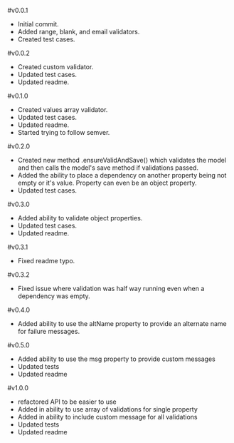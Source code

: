 #v0.0.1
 - Initial commit.
 - Added range, blank, and email validators.
 - Created test cases.

#v0.0.2
 - Created custom validator.
 - Updated test cases.
 - Updated readme.

#v0.1.0
 - Created values array validator.
 - Updated test cases.
 - Updated readme.
 - Started trying to follow semver.

#v0.2.0
 - Created new method .ensureValidAndSave() which validates the model and then calls the model's save method if validations passed.
 - Added the ability to place a dependency on another property being not empty or it's value. Property can even be an object property.
 - Updated test cases.

#v0.3.0
 - Added ability to validate object properties.
 - Updated test cases.
 - Updated readme.

#v0.3.1
 - Fixed readme typo.

#v0.3.2
 - Fixed issue where validation was half way running even when a dependency was empty.

#v0.4.0
 - Added ability to use the altName property to provide an alternate name for failure messages.

#v0.5.0
 - Added ability to use the msg property to provide custom messages
 - Updated tests
 - Updated readme
 
#v1.0.0
 - refactored API to be easier to use
 - Added in ability to use array of validations for single property
 - Added in ability to include custom message for all validations
 - Updated tests
 - Updated readme
